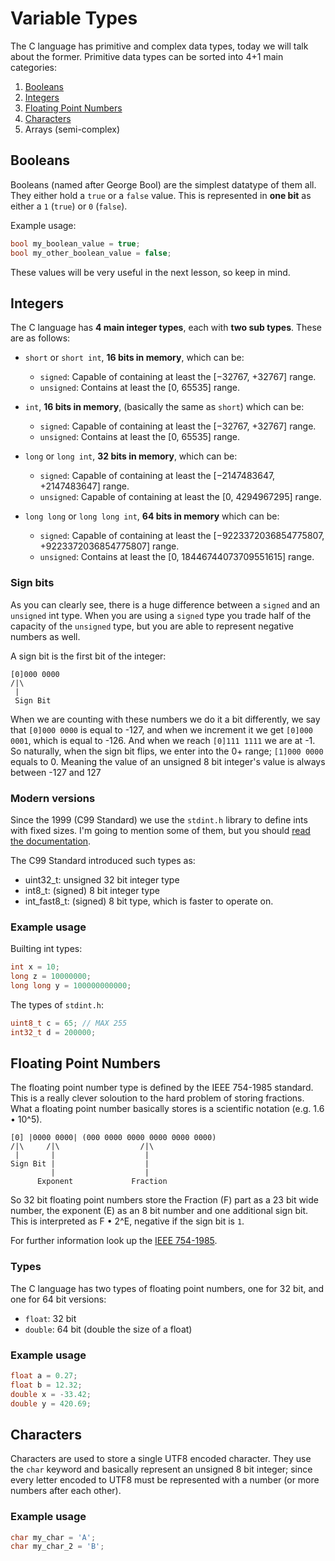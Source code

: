 # Variable Types

The C language has primitive and complex data types, today we will talk about the former.
Primitive data types can be sorted into 4+1 main categories:

1. [Booleans](#booleans)
1. [Integers](#integers)
1. [Floating Point Numbers](#floating-point-numbers)
1. [Characters](#characters)
1. Arrays (semi-complex)

## Booleans

Booleans (named after George Bool) are the simplest datatype of them all. They either hold a `true` or a `false` value. This is represented in **one bit** as either a `1` (`true`) or `0` (`false`).

Example usage:

```c
bool my_boolean_value = true;
bool my_other_boolean_value = false;
```

These values will be very useful in the next lesson, so keep in mind.

## Integers

The C language has **4 main integer types**, each with **two sub types**. These are as follows:

- `short` or `short int`, **16 bits in memory**, which can be:

  - `signed`: Capable of containing at least the [−32767, +32767] range.
  - `unsigned`: Contains at least the [0, 65535] range.

- `int`, **16 bits in memory**, (basically the same as `short`) which can be:

  - `signed`: Capable of containing at least the [−32767, +32767] range.
  - `unsigned`: Contains at least the [0, 65535] range.

- `long` or `long int`, **32 bits in memory**, which can be:

  - `signed`: Capable of containing at least the [−2147483647, +2147483647] range.
  - `unsigned`: Capable of containing at least the [0, 4294967295] range.

- `long long` or `long long int`, **64 bits in memory** which can be:

  - `signed`: Capable of containing at least the [−9223372036854775807, +9223372036854775807] range.
  - `unsigned`: Contains at least the [0, 18446744073709551615] range.

### Sign bits

As you can clearly see, there is a huge difference between a `signed` and an `unsigned` int type. When you are using a `signed` type you trade half of the capacity of the `unsigned` type, but you are able to represent negative numbers as well.

A sign bit is the first bit of the integer:

```
[0]000 0000
/|\
 |
 Sign Bit
```

When we are counting with these numbers we do it a bit differently, we say that `[0]000 0000` is equal to -127, and when we increment it we get `[0]000 0001`, which is equal to -126. And when we reach `[0]111 1111` we are at -1. So naturally, when the sign bit flips, we enter into the 0+ range; `[1]000 0000` equals to 0. Meaning the value of an unsigned 8 bit integer's value is always between -127 and 127

### Modern versions

Since the 1999 (C99 Standard) we use the `stdint.h` library to define ints with fixed sizes. I'm going to mention some of them, but you should [read the documentation](https://pubs.opengroup.org/onlinepubs/009696799/basedefs/stdint.h.html).

The C99 Standard introduced such types as:

- uint32_t: unsigned 32 bit integer type
- int8_t: (signed) 8 bit integer type
- int_fast8_t: (signed) 8 bit type, which is faster to operate on.

### Example usage

Builting int types:

```c
int x = 10;
long z = 10000000;
long long y = 100000000000;
```

The types of `stdint.h`:

```c
uint8_t c = 65; // MAX 255
int32_t d = 200000;
```

## Floating Point Numbers

The floating point number type is defined by the IEEE 754-1985 standard. This is a really clever soloution to the hard problem of storing fractions. What a floating point number basically stores is a scientific notation (e.g. 1.6 • 10^5).

```
[0] |0000 0000| (000 0000 0000 0000 0000 0000)
/|\     /|\                  /|\
 |       |                    |
Sign Bit |                    |
         |                    |
      Exponent             Fraction
```

So 32 bit floating point numbers store the Fraction (F) part as a 23 bit wide number, the exponent (E) as an 8 bit number and one additional sign bit.
This is interpreted as F • 2^E, negative if the sign bit is `1`.

For further information look up the [IEEE 754-1985](https://en.wikipedia.org/wiki/IEEE_754-1985).

### Types

The C language has two types of floating point numbers, one for 32 bit, and one for 64 bit versions:

- `float`: 32 bit
- `double`: 64 bit (double the size of a float)

### Example usage

```c
float a = 0.27;
float b = 12.32;
double x = -33.42;
double y = 420.69;
```

## Characters

Characters are used to store a single UTF8 encoded character. They use the `char` keyword and basically represent an unsigned 8 bit integer; since every letter encoded to UTF8 must be represented with a number (or more numbers after each other).

### Example usage

```c
char my_char = 'A';
char my_char_2 = 'B';
```
